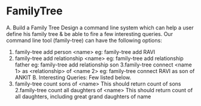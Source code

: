 # FamilyTree
A. Build a Family Tree
Design a command line system which can help a user define his family tree &amp; be able to fire a few
interesting queries.
Our command line tool (family-tree) can have the following options:
1. family-tree add person &lt;name&gt;
eg: family-tree add RAVI
2. family-tree add relationship &lt;name&gt;
eg: family-tree add relationship father
eg: family-tree add relationship son
3.family-tree connect &lt;name 1&gt; as &lt;relationship&gt; of &lt;name 2&gt;
eg: family-tree connect RAVI as son of ANKIT
B. Interesting Queries:
Few listed below.
1. family-tree count sons of &lt;name&gt;
This should return count of sons
2.family-tree count all daughters of &lt;name&gt;
This should return count of all daughters, including great grand daughters of name
